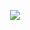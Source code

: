 <p align="center">
    <img align="center" src="https://github-readme-stats.vercel.app/api?username=Naibuu&show_icons=true&line_height=21"/>
